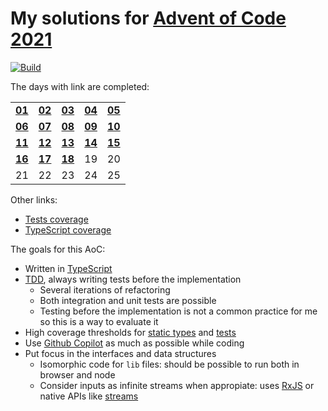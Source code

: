 # My solutions for [Advent of Code 2021](https://adventofcode.com/2021)

[![Build](https://github.com/igncp/aoc-21/actions/workflows/verify.yml/badge.svg)](https://github.com/igncp/aoc-21/actions/workflows/verify.yml)

The days with link are completed:

<table>
  <tr>
    <td><b><a href="./days/01">01</a></b></td><td><b><a href="./days/02">02</a></b></td>
    <td><b><a href="./days/03">03</a></b></td><td><b><a href="./days/04">04</a></b></td>
    <td><b><a href="./days/05">05</a></b></td>
  </tr>
  <tr>
    <td><b><a href="./days/06">06</a></b></td><td><b><a href="./days/07">07</a></b></td>
    <td><b><a href="./days/08">08</a></b></td><td><b><a href="./days/09">09</a></b></td>
    <td><b><a href="./days/10">10</a></b></td>
  </tr>
  <tr>
    <td><b><a href="./days/11">11</a></b></td><td><b><a href="./days/12">12</a></b></td>
    <td><b><a href="./days/13">13</a></b></td><td><b><a href="./days/14">14</a></b></td>
    <td><b><a href="./days/15">15</a></b></td>
  </tr>
  <tr>
    <td><b><a href="./days/16">16</a></b></td><td><b><a href="./days/17">17</a></b></td>
    <td><b><a href="./days/18">18</a></b></td>
    <td>19</td><td>20</td>
  </tr>
  <tr>
    <td>21</td><td>22</td><td>23</td><td>24</td><td>25</td>
  </tr>
</table>

Other links:

- [Tests coverage](https://igncp.github.io/aoc-21/tests-coverage)
- [TypeScript coverage](https://igncp.github.io/aoc-21/typescript-coverage)

The goals for this AoC:

- Written in [TypeScript](https://www.typescriptlang.org/)
- [TDD](https://en.wikipedia.org/wiki/Test-driven_development), always writing tests before the implementation
    - Several iterations of refactoring
    - Both integration and unit tests are possible
    - Testing before the implementation is not a common practice for me so this is a way to evaluate it
- High coverage thresholds for [static types](https://github.com/alexcanessa/typescript-coverage-report) and [tests](https://jestjs.io/docs/configuration#coveragethreshold-object)
- Use [Github Copilot](https://copilot.github.com/) as much as possible while coding
- Put focus in the interfaces and data structures
    - Isomorphic code for `lib` files: should be possible to run both in browser and node
    - Consider inputs as infinite streams when appropiate: uses [RxJS](https://rxjs.dev/) or native APIs like [streams](https://nodejs.org/api/stream.html#readable-streams)
